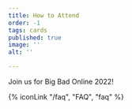 ```yaml
---
title: How to Attend
order: -1
tags: cards
published: true
image: ''
alt: ''

---
```

Join us for Big Bad Online 2022!

{% iconLink "/faq", "FAQ", "faq" %}